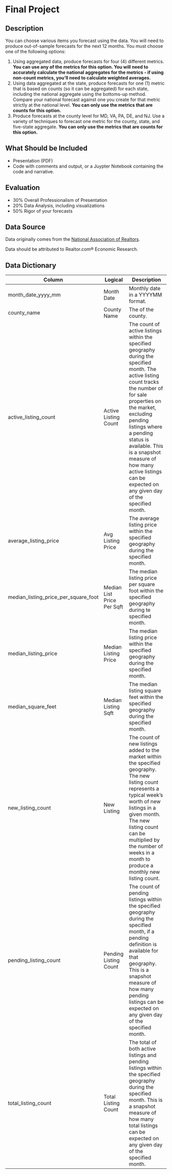 # Final Project

## Description
You can choose various items you forecast using the data. You will need to produce out-of-sample forecasts for the next 12 months. You must choose one of the following options:

1. Using aggregated data, produce forecasts for four (4) different metrics. **You can use any of the metrics for this option. You will need to accurately calculate the national aggregates for the metrics - if using non-count metrics, you’ll need to calculate weighted averages.**
2. Using data aggregated at the state, produce forecasts for one (1) metric that is based on counts (so it can be aggregated) for each state, including the national aggregate using the bottoms-up method. Compare your national forecast against one you create for that metric strictly at the national level. **You can only use the metrics that are counts for this option.**
3. Produce forecasts at the county level for MD, VA, PA, DE, and NJ. Use a variety of techniques to forecast one metric for the county, state, and five-state aggregate. **You can only use the metrics that are counts for this option.**

## What Should be Included
- Presentation (PDF)
- Code with comments and output, or a Juypter Notebook containing the code and narrative.

## Evaluation
- 30% Overall Professionalism of Presentation
- 20% Data Analysis, including visualizations
- 50% Rigor of your forecasts

## Data Source
Data originally comes from the [National Association of Realtors](https://www.realtor.com/research/data/).

Data should be attributed to Realtor.com® Economic Research.

## Data Dictionary

|Column|Logical|Description|
|---|---|---|
|month_date_yyyy_mm|	Month Date|	Monthly date in a YYYYMM format.|
|county_name|	County Name|	The of the county.|
|active_listing_count	|Active Listing Count|	The count of active listings within the specified geography during the specified month. The active listing count tracks the number of for sale properties on the market, excluding pending listings where a pending status is available. This is a snapshot measure of how many active listings can be expected on any given day of the specified month.|
|average_listing_price|	Avg Listing Price|	The average listing price within the specified geography during the specified month.|
|median_listing_price_per_square_foot|	Median List Price Per Sqft|	The median listing price per square foot within the specified geography during te specified month.|
|median_listing_price	|Median Listing Price|	The median listing price within the specified geography during the specified month.|
|median_square_feet	|Median Listing Sqft	|The median listing square feet within the specified geography during the specified month.|
|new_listing_count	|New Listing |	The count of new listings added to the market within the specified geography. The new listing count represents a typical week’s worth of new listings in a given month. The new listing count can be multiplied by the number of weeks in a month to produce a monthly new listing count.|
|pending_listing_count|	Pending Listing Count	|The count of pending listings within the specified geography during the specified month, if a pending definition is available for that geography. This is a snapshot measure of how many pending listings can be expected on any given day of the specified month.|
|total_listing_count|	Total Listing Count	|The total of both active listings and pending listings within the specified geography during the specified month. This is a snapshot measure of how many total listings can be expected on any given day of the specified month.|
